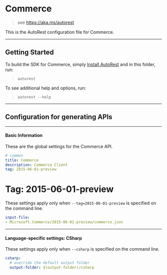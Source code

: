 # Commerce
    
> see https://aka.ms/autorest

This is the AutoRest configuration file for Commerce.



---
## Getting Started 
To build the SDK for Commerce, simply [Install AutoRest](https://aka.ms/autorest/install) and in this folder, run:

> `autorest`

To see additional help and options, run:

> `autorest --help`
---

## Configuration for generating APIs


---
#### Basic Information 
These are the global settings for the Commerce API.

``` yaml
# common 
title: Commerce
description: Commerce Client
tag: 2015-06-01-preview

```


# Tag: 2015-06-01-preview

These settings apply only when `--tag=2015-06-01-preview` is specified on the command line.

``` yaml $(tag) == '2015-06-01-preview'
input-file:
- Microsoft.Commerce/2015-06-01-preview/commerce.json

```


---
#### Language-specific settings: CSharp

These settings apply only when `--csharp` is specified on the command line.

``` yaml $(csharp)
csharp:
  # override the default output folder
  output-folder: $(output-folder)/csharp
```

